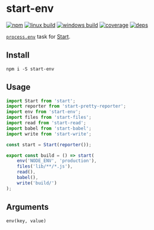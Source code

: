 # start-env

[![npm](https://img.shields.io/npm/v/start-env.svg?style=flat-square)](https://www.npmjs.com/package/start-env)
[![linux build](https://img.shields.io/travis/start-runner/env/master.svg?label=linux&style=flat-square)](https://travis-ci.org/start-runner/env)
[![windows build](https://img.shields.io/appveyor/ci/start-runner/env/master.svg?label=windows&style=flat-square)](https://ci.appveyor.com/project/start-runner/env)
[![coverage](https://img.shields.io/codecov/c/github/start-runner/env/master.svg?style=flat-square)](https://codecov.io/github/start-runner/env)
[![deps](https://img.shields.io/gemnasium/start-runner/env.svg?style=flat-square)](https://gemnasium.com/start-runner/env)

[`process.env`](https://nodejs.org/api/process.html#process_process_env) task for [Start](https://github.com/start-runner/start).

## Install

```
npm i -S start-env
```

## Usage

```js
import Start from 'start';
import reporter from 'start-pretty-reporter';
import env from 'start-env';
import files from 'start-files';
import read from 'start-read';
import babel from 'start-babel';
import write from 'start-write';

const start = Start(reporter());

export const build = () => start(
    env('NODE_ENV', 'production'),
    files('lib/**/*.js'),
    read(),
    babel(),
    write('build/')
);
```

## Arguments

`env(key, value)`

